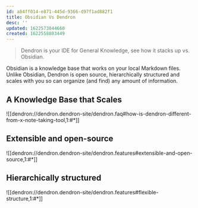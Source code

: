 ```yaml
---
id: a84ff014-e871-445d-9366-d97f1ad882f1
title: Obsidian Vs Dendron
desc: ''
updated: 1622573844660
created: 1622558883449
---
```


> Dendron is your IDE for General Knowledge, see how it stacks up vs. Obsidian.

Obsidian is a knowledge base that works on your local Markdown files. Unlike Obsidian, Dendron is open source, hierarchically structured and scales with you so can organize (and find) any amount of information.

## A Knowledge Base that Scales
![[dendron://dendron.dendron-site/dendron.faq#how-is-dendron-different-from-x-note-taking-tool,1:#*]]

## Extensible and open-source

![[dendron://dendron.dendron-site/dendron.features#extensible-and-open-source,1:#*]]

## Hierarchically structured

![[dendron://dendron.dendron-site/dendron.features#flexible-structure,1:#*]]
